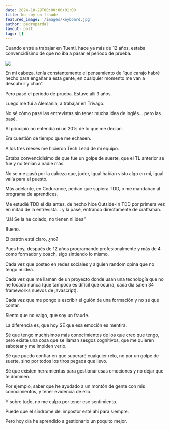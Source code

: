 ```yaml
---
date: 2024-10-29T00:00:00+01:00
title: No soy un fraude
featured_image: '/images/keyboard.jpg'
author: pedropardal
layout: post
tags: []
---
```


Cuando entré a trabajar en Tuenti, hace ya más de 12 años, estaba convencidísimo de que no iba a pasar el periodo de prueba.

![](/images/blog/1725350594461.jpg)

En mi cabeza, tenía constantemente el pensamiento de “qué carajo habré hecho para engañar a esta gente, en cualquier momento me van a descubrir y chao”.

Pero pasé el periodo de prueba. Estuve allí 3 años.

Luego me fui a Alemania, a trabajar en Trivago.

No sé cómo pasé las entrevistas sin tener mucha idea de inglés… pero las pasé.

Al principio no entendía ni un 20% de lo que me decían.

Era cuestión de tiempo que me echasen.

A los tres meses me hicieron Tech Lead de mi equipo.

Estaba convencidisimo de que fue un golpe de suerte, que el TL anterior se fue y no tenían a nadie más.

No se me pasó por la cabeza que, joder, igual habían visto algo en mí, igual valía para el puesto.

Más adelante, en Codurance, pedían que supiera TDD, o me mandaban al programa de aprendices.

Me estudié TDD el día antes, de hecho hice Outside-In TDD por primera vez en mitad de la entrevista… y la pasé, entrando directamente de craftsman.

“Já! Se la he colado, no tienen ni idea”

Bueno.

El patrón está claro, ¿no?

Pues hoy, después de 12 años programando profesionalmente y más de 4 como formador y coach, sigo sintiendo lo mismo. 

Cada vez que posteo en redes sociales y alguien random opina que no tengo ni idea.

Cada vez que me llaman de un proyecto donde usan una tecnología que no he tocado nunca (que tampoco es difícil que ocurra, cada día salen 34 frameworks nuevos de javascript).

Cada vez que me pongo a escribir el guión de una formación y no sé qué contar.

Siento que no valgo, que soy un fraude.

La diferencia es, que hoy SÉ que esa emoción es mentira.

Sé que tengo muchísimos más conocimientos de los que creo que tengo, pero existe una cosa que se llaman sesgos cognitivos, que me quieren sabotear y me impiden verlo.

Sé que puedo confiar en que superaré cualquier reto, no por un golpe de suerte, sino por todos los tiros pegaos que llevo.

Sé que existen herramientas para gestionar esas emociones y no dejar que te dominen.

Por ejemplo, saber que he ayudado a un montón de gente con mis conocimientos, y tener evidencia de ello.

Y sobre todo, no me culpo por tener ese sentimiento.

Puede que el síndrome del impostor esté ahí para siempre.

Pero hoy día he aprendido a gestionarlo un poquito mejor.
